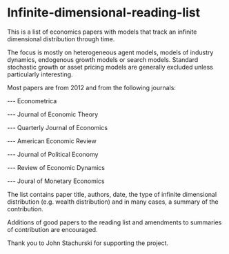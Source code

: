 # Infinite-dimensional-reading-list

This is a list of economics papers with models that track an infinite dimensional distribution through time. 

The focus is mostly on heterogeneous agent models, models of industry dynamics, endogenous growth models or search models. Standard stochastic growth or asset pricing models are generally excluded unless particularly interesting. 


Most papers are from 2012 and from the following journals:

--- Econometrica

--- Journal of Economic Theory

--- Quarterly Journal of Economics

--- American Economic Review

--- Journal of Political Economy

--- Review of Economic Dynamics 

--- Joural of Monetary Economics


The list contains paper title, authors, date, the type of infinite dimensional distribution (e.g. wealth distribution) and in many cases, 
a summary of the contribution. 

Additions of good papers to the reading list and amendments to summaries of contribution are encouraged. 

Thank you to John Stachurski for supporting the project. 




